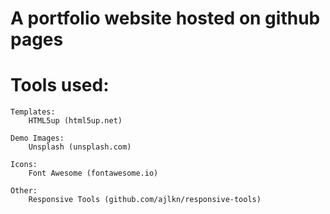 # A portfolio website hosted on github pages
# Tools used:
	Templates: 
		HTML5up (html5up.net)
		
	Demo Images:
		Unsplash (unsplash.com)

	Icons:
		Font Awesome (fontawesome.io)

	Other:
		Responsive Tools (github.com/ajlkn/responsive-tools)
